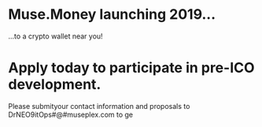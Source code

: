 # Muse.Money launching 2019...
...to a crypto wallet near you!

#   Apply today to participate in pre-ICO development.
Please submityour contact information and proposals to DrNEO9itOps#@#museplex.com to ge

